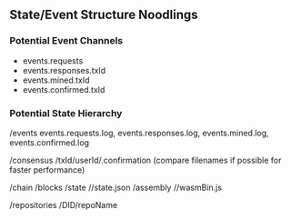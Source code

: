 ## State/Event Structure Noodlings


### Potential Event Channels
- events.requests
- events.responses.txId
- events.mined.txId
- events.confirmed.txId

### Potential State Hierarchy
/events
  events.requests.log, events.responses.log, events.mined.log, events.confirmed.log

/consensus
  /txId/userId/<responseString>.confirmation (compare filenames if possible for faster performance)

/chain
  /blocks
  /state
    /<contract address>/state.json
  /assembly
    /<contract address>/wasmBin.js

/repositories
  /DID/repoName

